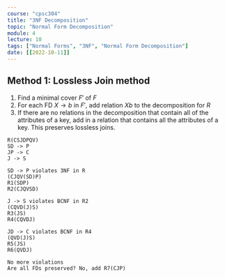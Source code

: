 ```yaml
---
course: "cpsc304"
title: "3NF Decomposition"
topic: "Normal Form Decomposition"
module: 4
lecture: 10
tags: ["Normal Forms", "3NF", "Normal Form Decomposition"]
date: [[2022-10-11]]
---
```


## Method 1: Lossless Join method
1. Find a minimal cover $F'$ of $F$
2. For each FD $X \to b$ in $F'$, add relation $Xb$ to the decomposition for $R$
3. If there are no relations in the decomposition that contain all of the attributes of a key, add in a relation that contains all the attributes of a key. This preserves lossless joins.

```
R(CSJDPQV)
SD -> P
JP -> C
J -> S

SD -> P violates 3NF in R
(CJQV(SD)P)
R1(SDP)
R2(CJQVSD)

J -> S violates BCNF in R2
(CQVD(J)S)
R3(JS)
R4(CQVDJ)

JD -> C violates BCNF in R4
(QVD(J)S)
R5(JS)
R6(QVDJ)

No more violations
Are all FDs preserved? No, add R7(CJP)
```